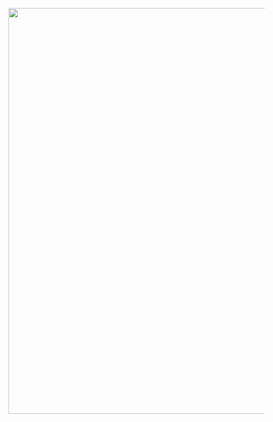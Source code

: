 <p align="center"><img src="https://upload.wikimedia.org/wikipedia/commons/0/02/Stack_Overflow_logo.svg" width="800px"></p>
